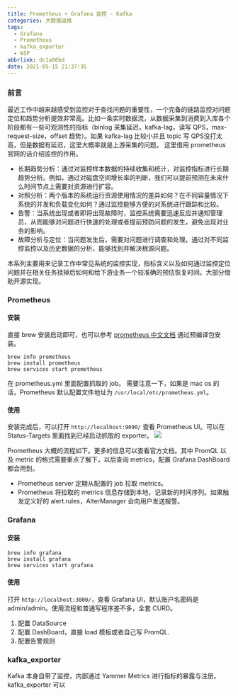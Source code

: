 ```yaml
---
title: Prometheus + Grafana 监控 - Kafka
categories: 大数据运维
tags:
  - Grafana
  - Prometheus
  - kafka_exporter
  - WIP
abbrlink: dc1a86bd
date: 2021-05-15 21:37:35
---
```


### 前言
最近工作中越来越感受到监控对于查找问题的重要性，一个完备的链路监控对问题定位和趋势分析提效非常高。比如一条实时数据流，从数据采集到消费到入库各个阶段都有一些可观测性的指标（binlog 采集延迟，kafka-lag，读写 QPS，max-request-size，offset 趋势）。如果 kafka-lag 比较小并且 topic 写 QPS没打太高，但是数据有延迟，这里大概率就是上游采集的问题。
这里借用 prometheus 官网的话介绍监控的作用。
- 长期趋势分析：通过对监控样本数据的持续收集和统计，对监控指标进行长期趋势分析。例如，通过对磁盘空间增长率的判断，我们可以提前预测在未来什么时间节点上需要对资源进行扩容。
- 对照分析：两个版本的系统运行资源使用情况的差异如何？在不同容量情况下系统的并发和负载变化如何？通过监控能够方便的对系统进行跟踪和比较。
- 告警：当系统出现或者即将出现故障时，监控系统需要迅速反应并通知管理员，从而能够对问题进行快速的处理或者提前预防问题的发生，避免出现对业务的影响。
- 故障分析与定位：当问题发生后，需要对问题进行调查和处理。通过对不同监控监控以及历史数据的分析，能够找到并解决根源问题。

本系列主要用来记录工作中常见系统的监控实现，指标含义以及如何通过监控定位问题并在相关任务挂掉后如何和给下游业务一个较准确的预估恢复时间。大部分借助开源实现。
<!--more-->

### Prometheus
#### 安装
直接 brew 安装启动即可，也可以参考 [prometheus 中文文档](https://yunlzheng.gitbook.io/prometheus-book) 通过预编译包安装。
```
brew info prometheus
brew install prometheus
brew services start prometheus
```
在 prometheus.yml 里面配置抓取的 job。 需要注意一下，如果是 mac os 的话，Prometheus 默认配置文件地址为 `/usr/local/etc/prometheus.yml`。

#### 使用
安装完成后，可以打开 `http://localhost:9090/` 查看 Prometheus UI。可以在 Status-Targets 里面找到已经启动抓取的 exporter。
![](https://tva1.sinaimg.cn/large/008i3skNly1grc1gm1u0qj31h80ltn0f.jpg)

Prometheus 大概的流程如下。更多的信息可以查看官方文档。其中 PromQL 以及 metric 的格式需要重点了解下，以后查询 metrics，配置 Grafana DashBoard 都会用到。
- Prometheus server 定期从配置的 job 拉取 metrics。
- Prometheus 将拉取的 metrics 信息存储到本地，记录新的时间序列。如果触发定义好的 alert.rules，AlterManager 会向用户发送报警。


### Grafana
#### 安装
```
brew info grafana
brew install grafana
brew services start grafana
```
#### 使用
打开 `http://localhost:3000/`，查看 Grafana UI，默认账户名密码是 admin/admin。使用流程和普通写程序差不多，全套 CURD。
1. 配置 DataSource
2. 配置 DashBoard，直接 load 模板或者自己写 PromQL.
3. 配置告警规则


### kafka_exporter
Kafka 本身自带了监控，内部通过 Yammer Metrics 进行指标的暴露与注册。kafka_exporter 可以


